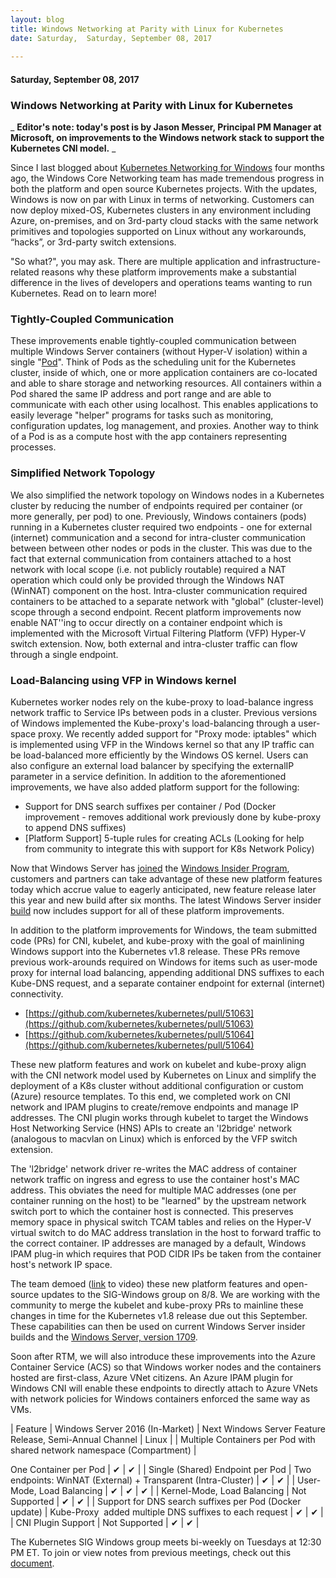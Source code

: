 ```yaml
---
layout: blog
title: Windows Networking at Parity with Linux for Kubernetes
date: Saturday,  Saturday, September 08, 2017 
 
---
```

#### Saturday, September 08, 2017 
### Windows Networking at Parity with Linux for Kubernetes 
_ **Editor's note: today's post is by Jason Messer, Principal PM Manager at Microsoft, on improvements to the Windows network stack to support the Kubernetes CNI model.** _  
  
 Since I last blogged about [Kubernetes Networking for Windows](https://blogs.technet.microsoft.com/networking/2017/04/04/windows-networking-for-kubernetes/) four months ago, the Windows Core Networking team has made tremendous progress in both the platform and open source Kubernetes projects. With the updates, Windows is now on par with Linux in terms of networking. Customers can now deploy mixed-OS, Kubernetes clusters in any environment including Azure, on-premises, and on 3rd-party cloud stacks with the same network primitives and topologies supported on Linux without any workarounds, “hacks”, or 3rd-party switch extensions.  
  
 "So what?", you may ask. There are multiple application and infrastructure-related reasons why these platform improvements make a substantial difference in the lives of developers and operations teams wanting to run Kubernetes. Read on to learn more!  
  
  

### Tightly-Coupled Communication
These improvements enable tightly-coupled communication between multiple Windows Server containers (without Hyper-V isolation) within a single "[Pod](https://kubernetes.io/docs/concepts/workloads/pods/pod/)". Think of Pods as the scheduling unit for the Kubernetes cluster, inside of which, one or more application containers are co-located and able to share storage and networking resources. All containers within a Pod shared the same IP address and port range and are able to communicate with each other using localhost. This enables applications to easily leverage "helper" programs for tasks such as monitoring, configuration updates, log management, and proxies. Another way to think of a Pod is as a compute host with the app containers representing processes.  

###   

### Simplified Network Topology
We also simplified the network topology on Windows nodes in a Kubernetes cluster by reducing the number of endpoints required per container (or more generally, per pod) to one. Previously, Windows containers (pods) running in a Kubernetes cluster required two endpoints - one for external (internet) communication and a second for intra-cluster communication between between other nodes or pods in the cluster. This was due to the fact that external communication from containers attached to a host network with local scope (i.e. not publicly routable) required a NAT operation which could only be provided through the Windows NAT (WinNAT) component on the host. Intra-cluster communication required containers to be attached to a separate network with "global" (cluster-level) scope through a second endpoint. Recent platform improvements now enable NAT''ing to occur directly on a container endpoint which is implemented with the Microsoft Virtual Filtering Platform (VFP) Hyper-V switch extension. Now, both external and intra-cluster traffic can flow through a single endpoint.  
  
  

### Load-Balancing using VFP in Windows kernel
Kubernetes worker nodes rely on the kube-proxy to load-balance ingress network traffic to Service IPs between pods in a cluster. Previous versions of Windows implemented the Kube-proxy's load-balancing through a user-space proxy. We recently added support for "Proxy mode: iptables" which is implemented using VFP in the Windows kernel so that any IP traffic can be load-balanced more efficiently by the Windows OS kernel. Users can also configure an external load balancer by specifying the externalIP parameter in a service definition. In addition to the aforementioned improvements, we have also added platform support for the following:  
  
  

- Support for DNS search suffixes per container / Pod (Docker improvement - removes additional work previously done by kube-proxy to append DNS suffixes)&nbsp;
- [Platform Support] 5-tuple rules for creating ACLs (Looking for help from community to integrate this with support for K8s Network Policy)
  
 Now that Windows Server has [joined](https://blogs.technet.microsoft.com/hybridcloud/2017/07/13/new-windows-server-preview-release-available-to-windows-insiders/) the [Windows Insider Program](https://insider.windows.com/), customers and partners can take advantage of these new platform features today which accrue value to eagerly anticipated, new feature release later this year and new build after six months. The latest Windows Server insider [build](https://www.microsoft.com/en-us/software-download/windowsinsiderpreviewserver) now includes support for all of these platform improvements.  
  
 In addition to the platform improvements for Windows, the team submitted code (PRs) for CNI, kubelet, and kube-proxy with the goal of mainlining Windows support into the Kubernetes v1.8 release. These PRs remove previous work-arounds required on Windows for items such as user-mode proxy for internal load balancing, appending additional DNS suffixes to each Kube-DNS request, and a separate container endpoint for external (internet) connectivity.  
  
  

- [https://github.com/kubernetes/kubernetes/pull/51063](https://github.com/kubernetes/kubernetes/pull/51063)
- [https://github.com/kubernetes/kubernetes/pull/51064](https://github.com/kubernetes/kubernetes/pull/51064)
  
 These new platform features and work on kubelet and kube-proxy align with the CNI network model used by Kubernetes on Linux and simplify the deployment of a K8s cluster without additional configuration or custom (Azure) resource templates. To this end, we completed work on CNI network and IPAM plugins to create/remove endpoints and manage IP addresses. The CNI plugin works through kubelet to target the Windows Host Networking Service (HNS) APIs to create an 'l2bridge' network (analogous to macvlan on Linux) which is enforced by the VFP switch extension.  
  
 The 'l2bridge' network driver re-writes the MAC address of container network traffic on ingress and egress to use the container host's MAC address. This obviates the need for multiple MAC addresses (one per container running on the host) to be "learned" by the upstream network switch port to which the container host is connected. This preserves memory space in physical switch TCAM tables and relies on the Hyper-V virtual switch to do MAC address translation in the host to forward traffic to the correct container. IP addresses are managed by a default, Windows IPAM plug-in which requires that POD CIDR IPs be taken from the container host's network IP space.  
  
 The team demoed ([link](https://files.slack.com/files-pri/T09NY5SBT-F6KTG30E8/download/sigwindows-2017-08-08.mp4) to video) these new platform features and open-source updates to the SIG-Windows group on 8/8. We are working with the community to merge the kubelet and kube-proxy PRs to mainline these changes in time for the Kubernetes v1.8 release due out this September. These capabilities can then be used on current Windows Server insider builds and the [Windows Server, version 1709](https://blogs.technet.microsoft.com/windowsserver/2017/08/24/sneak-peek-1-windows-server-version-1709/).  
  
 Soon after RTM, we will also introduce these improvements into the Azure Container Service (ACS) so that Windows worker nodes and the containers hosted are first-class, Azure VNet citizens. An Azure IPAM plugin for Windows CNI will enable these endpoints to directly attach to Azure VNets with network policies for Windows containers enforced the same way as VMs.  
  
  

| 
Feature
 | 
Windows Server 2016 (In-Market)
 | 
Next Windows Server Feature Release, Semi-Annual Channel
 | 
Linux
 |
| 
Multiple Containers per Pod with shared network namespace (Compartment)
 |   
  

One Container per Pod
 | 
✔
 | 
✔
 |
| 
Single (Shared) Endpoint per Pod
 | 
Two endpoints: WinNAT (External) + Transparent (Intra-Cluster)
 | 
✔
 | 
✔
 |
| 
User-Mode, Load Balancing
 | 
✔
 | 
✔
 | 
✔
 |
| 
Kernel-Mode, Load Balancing
 | 
 Not Supported
 | 
✔
 | 
✔
 |
| 
Support for DNS search suffixes per Pod (Docker update)
 | 
Kube-Proxy &nbsp;added multiple DNS suffixes to each request
 | 
✔
 | 
✔
 |
| 
CNI Plugin Support
 | 
 Not Supported
 | 
✔
 | 
✔
 |

  
 The Kubernetes SIG Windows group meets bi-weekly on Tuesdays at 12:30 PM ET. To join or view notes from previous meetings, check out this [document](https://docs.google.com/document/d/1Tjxzjjuy4SQsFSUVXZbvqVb64hjNAG5CQX8bK7Yda9w/edit#heading=h.kbz22d1yc431).